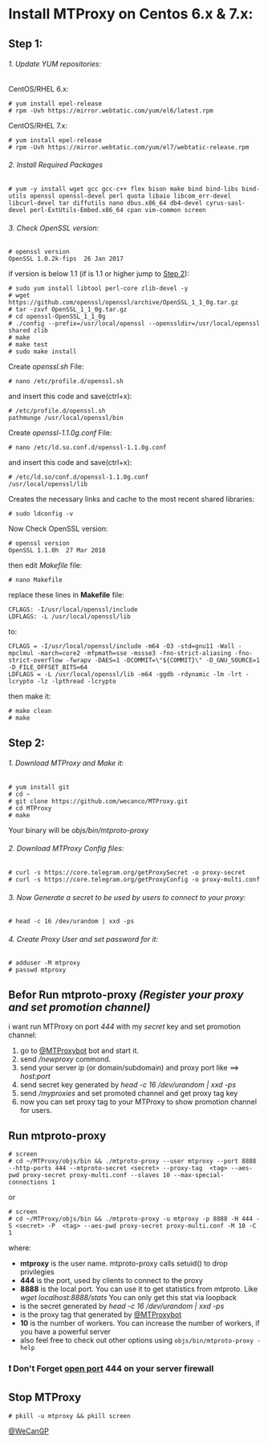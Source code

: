 # Install MTProxy on Centos 6.x & 7.x:

## Step 1:

###### 1. Update YUM repositories:
CentOS/RHEL 6.x:
```
# yum install epel-release
# rpm -Uvh https://mirror.webtatic.com/yum/el6/latest.rpm
```

CentOS/RHEL 7.x:
```
# yum install epel-release
# rpm -Uvh https://mirror.webtatic.com/yum/el7/webtatic-release.rpm
```


###### 2. Install Required Packages
```
# yum -y install wget gcc gcc-c++ flex bison make bind bind-libs bind-utils openssl openssl-devel perl quota libaio libcom_err-devel libcurl-devel tar diffutils nano dbus.x86_64 db4-devel cyrus-sasl-devel perl-ExtUtils-Embed.x86_64 cpan vim-common screen
```

###### 3. Check OpenSSL version:
```
# openssl version
OpenSSL 1.0.2k-fips  26 Jan 2017
```

if version is below 1.1 (if is 1.1 or higher jump to [Step 2](https://github.com/wecanco/MTProxy#step-2)):
```
# sudo yum install libtool perl-core zlib-devel -y
# wget https://github.com/openssl/openssl/archive/OpenSSL_1_1_0g.tar.gz
# tar -zxvf OpenSSL_1_1_0g.tar.gz
# cd openssl-OpenSSL_1_1_0g
# ./config --prefix=/usr/local/openssl --openssldir=/usr/local/openssl shared zlib
# make
# make test
# sudo make install
```

Create *openssl.sh* File:
```
# nano /etc/profile.d/openssl.sh
```
and insert this code and save(ctrl+x):
```
# /etc/profile.d/openssl.sh
pathmunge /usr/local/openssl/bin
```
Create *openssl-1.1.0g.conf* File:
```
# nano /etc/ld.so.conf.d/openssl-1.1.0g.conf
```
and insert this code and save(ctrl+x):
```
# /etc/ld.so/conf.d/openssl-1.1.0g.conf
/usr/local/openssl/lib
```

Creates the necessary links and cache to the most recent shared libraries:
```
# sudo ldconfig -v
```

Now Check OpenSSL version:
```
# openssl version
OpenSSL 1.1.0h  27 Mar 2018
```

then edit *Makefile* file:
```
# nano Makefile
```
replace these lines in **Makefile** file:
```
CFLAGS: -I/usr/local/openssl/include
LDFLAGS: -L /usr/local/openssl/lib
```
to:
```
CFLAGS = -I/usr/local/openssl/include -m64 -O3 -std=gnu11 -Wall -mpclmul -march=core2 -mfpmath=sse -mssse3 -fno-strict-aliasing -fno-strict-overflow -fwrapv -DAES=1 -DCOMMIT=\"${COMMIT}\" -D_GNU_SOURCE=1 -D_FILE_OFFSET_BITS=64
LDFLAGS = -L /usr/local/openssl/lib -m64 -ggdb -rdynamic -lm -lrt -lcrypto -lz -lpthread -lcrypto
```
then make it:
```
# make clean
# make
```

## Step 2:

###### 1. Download MTProxy and Make it:
```
# yum install git
# cd ~
# git clone https://github.com/wecanco/MTProxy.git
# cd MTProxy
# make
```

Your binary will be *objs/bin/mtproto-proxy*

###### 2. Download MTProxy Config files:
```
# curl -s https://core.telegram.org/getProxySecret -o proxy-secret
# curl -s https://core.telegram.org/getProxyConfig -o proxy-multi.conf
```

###### 3. Now Generate a secret to be used by users to connect to your proxy:
```
# head -c 16 /dev/urandom | xxd -ps
```

###### 4. Create Proxy User and set password for it:
```
# adduser -M mtproxy
# passwd mtproxy
```

## Befor Run mtproto-proxy *(Register your proxy and set promotion channel)*
i want run MTProxy on port *444* with my *secret* key and set promotion channel:
1. go to [@MTProxybot](https://t.me/MTProxybot) bot and start it.
2. send */newproxy* commond.
3. send your server ip (or domain/subdomain)  and proxy port like ==> *host:port*
4. send secret key generated by *head -c 16 /dev/urandom | xxd -ps*
5. send */myproxies* and set promoted channel and get proxy tag key
6. now you can set proxy tag to your MTProxy to show promotion channel for users.

## Run mtproto-proxy
```
# screen
# cd ~/MTProxy/objs/bin && ./mtproto-proxy --user mtproxy --port 8888 --http-ports 444 --mtproto-secret <secret> --proxy-tag  <tag> --aes-pwd proxy-secret proxy-multi.conf --slaves 10 --max-special-connections 1
```
or 
```
# screen
# cd ~/MTProxy/objs/bin && ./mtproto-proxy -u mtproxy -p 8888 -H 444 -S <secret> -P  <tag> --aes-pwd proxy-secret proxy-multi.conf -M 10 -C 1
```

where:
- **mtproxy** is the user name. mtproto-proxy calls setuid() to drop privilegies
- **444** is the port, used by clients to connect to the proxy
- **8888** is the local port. You can use it to get statistics from mtproto. Like *wget localhost:8888/stats*
 You can only get this stat via loopback
- *<secret>* is the secret generated by *head -c 16 /dev/urandom | xxd -ps*
- *<tag>* is the proxy tag that generated by [@MTProxybot](https://t.me/MTProxybot)
- **10** is the number of workers. You can increase the number of workers, if you have a powerful server
- also feel free to check out other options using ```objs/bin/mtproto-proxy -help```

###  :exclamation: Don't Forget [open port](https://www.google.com/search?q=open+port+linux+firewall&ie=utf-8&oe=utf-8&client=firefox-b-ab) 444 on your server firewall

## Stop MTProxy
```
# pkill -u mtproxy && pkill screen
```


[@WeCanGP](https://t.me/WeCanGP)

